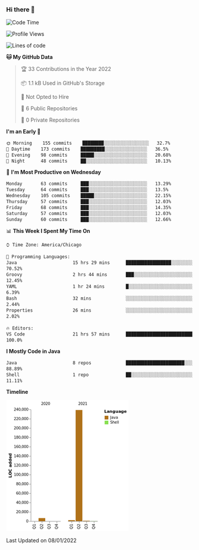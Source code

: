 ### Hi there 👋


<!--START_SECTION:waka-->
![Code Time](http://img.shields.io/badge/Code%20Time-1%2C948%20hrs%2025%20mins-blue)

![Profile Views](http://img.shields.io/badge/Profile%20Views-0-blue)

![Lines of code](https://img.shields.io/badge/From%20Hello%20World%20I%27ve%20Written-249%20Thousand%20lines%20of%20code-blue)

**🐱 My GitHub Data** 

> 🏆 33 Contributions in the Year 2022
 > 
> 📦 1.1 kB Used in GitHub's Storage 
 > 
> 🚫 Not Opted to Hire
 > 
> 📜 6 Public Repositories 
 > 
> 🔑 0 Private Repositories  
 > 
**I'm an Early 🐤** 

```text
🌞 Morning    155 commits    ████████░░░░░░░░░░░░░░░░░   32.7% 
🌆 Daytime    173 commits    █████████░░░░░░░░░░░░░░░░   36.5% 
🌃 Evening    98 commits     █████░░░░░░░░░░░░░░░░░░░░   20.68% 
🌙 Night      48 commits     ██░░░░░░░░░░░░░░░░░░░░░░░   10.13%

```
📅 **I'm Most Productive on Wednesday** 

```text
Monday       63 commits     ███░░░░░░░░░░░░░░░░░░░░░░   13.29% 
Tuesday      64 commits     ███░░░░░░░░░░░░░░░░░░░░░░   13.5% 
Wednesday    105 commits    █████░░░░░░░░░░░░░░░░░░░░   22.15% 
Thursday     57 commits     ███░░░░░░░░░░░░░░░░░░░░░░   12.03% 
Friday       68 commits     ███░░░░░░░░░░░░░░░░░░░░░░   14.35% 
Saturday     57 commits     ███░░░░░░░░░░░░░░░░░░░░░░   12.03% 
Sunday       60 commits     ███░░░░░░░░░░░░░░░░░░░░░░   12.66%

```


📊 **This Week I Spent My Time On** 

```text
⌚︎ Time Zone: America/Chicago

💬 Programming Languages: 
Java                     15 hrs 29 mins      █████████████████░░░░░░░░   70.52% 
Groovy                   2 hrs 44 mins       ███░░░░░░░░░░░░░░░░░░░░░░   12.45% 
YAML                     1 hr 24 mins        █░░░░░░░░░░░░░░░░░░░░░░░░   6.39% 
Bash                     32 mins             ░░░░░░░░░░░░░░░░░░░░░░░░░   2.44% 
Properties               26 mins             ░░░░░░░░░░░░░░░░░░░░░░░░░   2.02%

🔥 Editors: 
VS Code                  21 hrs 57 mins      █████████████████████████   100.0%

```

**I Mostly Code in Java** 

```text
Java                     8 repos             ██████████████████████░░░   88.89% 
Shell                    1 repo              ██░░░░░░░░░░░░░░░░░░░░░░░   11.11%

```


**Timeline**

![Chart not found](https://raw.githubusercontent.com/powercasgamer/powercasgamer/master/charts/bar_graph.png) 


 Last Updated on 08/01/2022
<!--END_SECTION:waka-->
